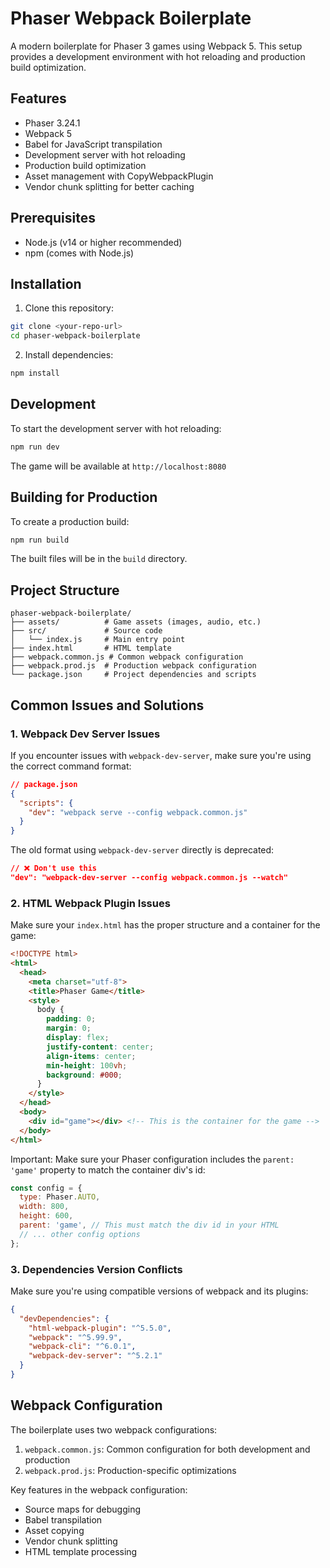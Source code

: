 # Phaser Webpack Boilerplate

A modern boilerplate for Phaser 3 games using Webpack 5. This setup provides a development environment with hot reloading and production build optimization.

## Features

- Phaser 3.24.1
- Webpack 5
- Babel for JavaScript transpilation
- Development server with hot reloading
- Production build optimization
- Asset management with CopyWebpackPlugin
- Vendor chunk splitting for better caching

## Prerequisites

- Node.js (v14 or higher recommended)
- npm (comes with Node.js)

## Installation

1. Clone this repository:
```bash
git clone <your-repo-url>
cd phaser-webpack-boilerplate
```

2. Install dependencies:
```bash
npm install
```

## Development

To start the development server with hot reloading:
```bash
npm run dev
```

The game will be available at `http://localhost:8080`

## Building for Production

To create a production build:
```bash
npm run build
```

The built files will be in the `build` directory.

## Project Structure

```
phaser-webpack-boilerplate/
├── assets/          # Game assets (images, audio, etc.)
├── src/             # Source code
│   └── index.js     # Main entry point
├── index.html       # HTML template
├── webpack.common.js # Common webpack configuration
├── webpack.prod.js  # Production webpack configuration
└── package.json     # Project dependencies and scripts
```

## Common Issues and Solutions

### 1. Webpack Dev Server Issues

If you encounter issues with `webpack-dev-server`, make sure you're using the correct command format:

```json
// package.json
{
  "scripts": {
    "dev": "webpack serve --config webpack.common.js"
  }
}
```

The old format using `webpack-dev-server` directly is deprecated:
```json
// ❌ Don't use this
"dev": "webpack-dev-server --config webpack.common.js --watch"
```

### 2. HTML Webpack Plugin Issues

Make sure your `index.html` has the proper structure and a container for the game:

```html
<!DOCTYPE html>
<html>
  <head>
    <meta charset="utf-8">
    <title>Phaser Game</title>
    <style>
      body {
        padding: 0;
        margin: 0;
        display: flex;
        justify-content: center;
        align-items: center;
        min-height: 100vh;
        background: #000;
      }
    </style>
  </head>
  <body>
    <div id="game"></div> <!-- This is the container for the game -->
  </body>
</html>
```

Important: Make sure your Phaser configuration includes the `parent: 'game'` property to match the container div's id:

```javascript
const config = {
  type: Phaser.AUTO,
  width: 800,
  height: 600,
  parent: 'game', // This must match the div id in your HTML
  // ... other config options
};
```

### 3. Dependencies Version Conflicts

Make sure you're using compatible versions of webpack and its plugins:

```json
{
  "devDependencies": {
    "html-webpack-plugin": "^5.5.0",
    "webpack": "^5.99.9",
    "webpack-cli": "^6.0.1",
    "webpack-dev-server": "^5.2.1"
  }
}
```

## Webpack Configuration

The boilerplate uses two webpack configurations:

1. `webpack.common.js`: Common configuration for both development and production
2. `webpack.prod.js`: Production-specific optimizations

Key features in the webpack configuration:
- Source maps for debugging
- Babel transpilation
- Asset copying
- Vendor chunk splitting
- HTML template processing